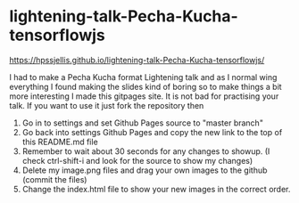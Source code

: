 # lightening-talk-Pecha-Kucha-tensorflowjs


https://hpssjellis.github.io/lightening-talk-Pecha-Kucha-tensorflowjs/




I had to make a Pecha Kucha format Lightening talk and as I normal wing everything I found making the slides kind of boring so to make things a bit more interesting I made this gitpages site. It is not bad for practising your talk. If you want to use it just fork the repository then

1. Go in to settings and set Github Pages source to "master branch"
1. Go back into settings Github Pages and copy the new link to the top of this README.md file
1. Remember to wait about 30 seconds for any changes to showup. (I check ctrl-shift-i and look for the source to show my changes)
1. Delete my image.png files and drag your own images to the github (commit the files)
1. Change the index.html file to show your new images in the correct order.
